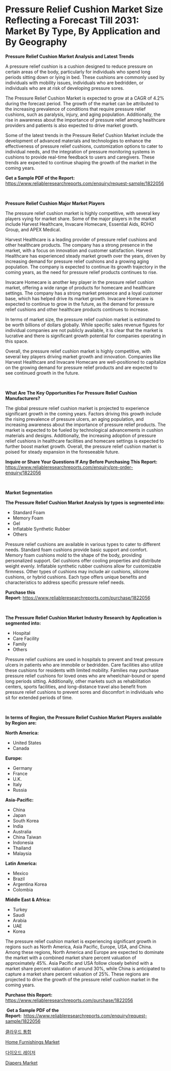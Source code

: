 <p><h1>Pressure Relief Cushion Market Size Reflecting a Forecast Till 2031: Market By Type, By Application and By Geography</h1></p><p><strong>Pressure Relief Cushion Market Analysis and Latest Trends</strong></p>
<p><p>A pressure relief cushion is a cushion designed to reduce pressure on certain areas of the body, particularly for individuals who spend long periods sitting down or lying in bed. These cushions are commonly used by individuals with mobility issues, individuals who are bedridden, or individuals who are at risk of developing pressure sores.</p><p>The Pressure Relief Cushion Market is expected to grow at a CAGR of 4.2% during the forecast period. The growth of the market can be attributed to the increasing prevalence of conditions that require pressure relief cushions, such as paralysis, injury, and aging population. Additionally, the rise in awareness about the importance of pressure relief among healthcare providers and patients is also expected to drive market growth.</p><p>Some of the latest trends in the Pressure Relief Cushion Market include the development of advanced materials and technologies to enhance the effectiveness of pressure relief cushions, customization options to cater to individual needs, and the integration of pressure monitoring systems in cushions to provide real-time feedback to users and caregivers. These trends are expected to continue shaping the growth of the market in the coming years.</p></p>
<p><strong>Get a Sample PDF of the Report:&nbsp;</strong> <a href="https://www.reliableresearchreports.com/enquiry/request-sample/1822056">https://www.reliableresearchreports.com/enquiry/request-sample/1822056</a></p>
<p>&nbsp;</p>
<p><strong>Pressure Relief Cushion Major Market Players</strong></p>
<p><p>The pressure relief cushion market is highly competitive, with several key players vying for market share. Some of the major players in the market include Harvest Healthcare, Invacare Homecare, Essential Aids, ROHO Group, and APEX Medical.</p><p>Harvest Healthcare is a leading provider of pressure relief cushions and other healthcare products. The company has a strong presence in the market, with a focus on innovation and customer satisfaction. Harvest Healthcare has experienced steady market growth over the years, driven by increasing demand for pressure relief cushions and a growing aging population. The company is expected to continue its growth trajectory in the coming years, as the need for pressure relief products continues to rise.</p><p>Invacare Homecare is another key player in the pressure relief cushion market, offering a wide range of products for homecare and healthcare settings. The company has a strong market presence and a loyal customer base, which has helped drive its market growth. Invacare Homecare is expected to continue to grow in the future, as the demand for pressure relief cushions and other healthcare products continues to increase.</p><p>In terms of market size, the pressure relief cushion market is estimated to be worth billions of dollars globally. While specific sales revenue figures for individual companies are not publicly available, it is clear that the market is lucrative and there is significant growth potential for companies operating in this space.</p><p>Overall, the pressure relief cushion market is highly competitive, with several key players driving market growth and innovation. Companies like Harvest Healthcare and Invacare Homecare are well-positioned to capitalize on the growing demand for pressure relief products and are expected to see continued growth in the future.</p></p>
<p>&nbsp;</p>
<p><strong>What Are The Key Opportunities For Pressure Relief Cushion Manufacturers?</strong></p>
<p><p>The global pressure relief cushion market is projected to experience significant growth in the coming years. Factors driving this growth include the rising prevalence of pressure ulcers, an aging population, and increasing awareness about the importance of pressure relief products. The market is expected to be fueled by technological advancements in cushion materials and designs. Additionally, the increasing adoption of pressure relief cushions in healthcare facilities and homecare settings is expected to further boost market growth. Overall, the pressure relief cushion market is poised for steady expansion in the foreseeable future.</p></p>
<p><strong>Inquire or Share Your Questions If Any Before Purchasing This Report:</strong> <a href="https://www.reliableresearchreports.com/enquiry/pre-order-enquiry/1822056">https://www.reliableresearchreports.com/enquiry/pre-order-enquiry/1822056</a></p>
<p>&nbsp;</p>
<p><strong>Market Segmentation</strong></p>
<p><strong>The Pressure Relief Cushion Market Analysis by types is segmented into:</strong></p>
<p><ul><li>Standard Foam</li><li>Memory Foam</li><li>Gel</li><li>Inflatable Synthetic Rubber</li><li>Others</li></ul></p>
<p><p>Pressure relief cushions are available in various types to cater to different needs. Standard foam cushions provide basic support and comfort. Memory foam cushions mold to the shape of the body, providing personalized support. Gel cushions offer cooling properties and distribute weight evenly. Inflatable synthetic rubber cushions allow for customizable firmness. Other types of cushions may include air cushions, silicone cushions, or hybrid cushions. Each type offers unique benefits and characteristics to address specific pressure relief needs.</p></p>
<p><strong>Purchase this Report:&nbsp;</strong><a href="https://www.reliableresearchreports.com/purchase/1822056">https://www.reliableresearchreports.com/purchase/1822056</a></p>
<p>&nbsp;</p>
<p><strong>The Pressure Relief Cushion Market Industry Research by Application is segmented into:</strong></p>
<p><ul><li>Hospital</li><li>Care Facility</li><li>Family</li><li>Others</li></ul></p>
<p><p>Pressure relief cushions are used in hospitals to prevent and treat pressure ulcers in patients who are immobile or bedridden. Care facilities also utilize these cushions for residents with limited mobility. Families may purchase pressure relief cushions for loved ones who are wheelchair-bound or spend long periods sitting. Additionally, other markets such as rehabilitation centers, sports facilities, and long-distance travel also benefit from pressure relief cushions to prevent sores and discomfort in individuals who sit for extended periods of time.</p></p>
<p>&nbsp;</p>
<p><strong>In terms of Region, the Pressure Relief Cushion Market Players available by Region are:</strong></p>
<p>
    <p> <strong> North America: </strong>
        <ul>
            <li>United States</li>
            <li>Canada</li>
        </ul>
        </p> 
    <p> <strong> Europe: </strong>
        <ul>
            <li>Germany</li>
            <li>France</li>
            <li>U.K.</li>
            <li>Italy</li>
            <li>Russia</li>
        </ul>
        </p> 
    <p> <strong> Asia-Pacific: </strong>
        <ul>
            <li>China</li>
            <li>Japan</li>
            <li>South Korea</li>
            <li>India</li>
            <li>Australia</li>
            <li>China Taiwan</li>
            <li>Indonesia</li>
            <li>Thailand</li>
            <li>Malaysia</li>
        </ul>
        </p> 
    <p> <strong> Latin America: </strong>
        <ul>
            <li>Mexico</li>
            <li>Brazil</li>
            <li>Argentina Korea</li>
            <li>Colombia</li>
        </ul>
        </p> 
    <p> <strong> Middle East & Africa: </strong>
        <ul>
            <li>Turkey</li>
            <li>Saudi</li>
            <li>Arabia</li>
            <li>UAE</li>
            <li>Korea</li>
        </ul>
    </p>
    </p>
<p><p>The pressure relief cushion market is experiencing significant growth in regions such as North America, Asia Pacific, Europe, USA, and China. Among these regions, North America and Europe are expected to dominate the market with a combined market share percent valuation of approximately 45%. Asia Pacific and USA follow closely behind with a market share percent valuation of around 30%, while China is anticipated to capture a market share percent valuation of 25%. These regions are projected to drive the growth of the pressure relief cushion market in the coming years.</p></p>
<p><strong>Purchase this Report: </strong><a href="https://www.reliableresearchreports.com/purchase/1822056">https://www.reliableresearchreports.com/purchase/1822056</a></p>
<p>&nbsp;<strong>Get a Sample PDF of the Report:&nbsp;&nbsp;</strong><a href="https://www.reliableresearchreports.com/enquiry/request-sample/1822056">https://www.reliableresearchreports.com/enquiry/request-sample/1822056</a></p>
<p><strong></strong></p>
<p><p><a href="https://medium.com/@christianlarkinus/%EA%B5%AC%EB%A6%84%ED%86%B5%ED%95%A9-%EC%8B%9C%EC%9E%A5%EC%9D%80-%EC%8B%9C%EC%9E%A5-%EC%A0%90%EC%9C%A0%EC%9C%A8-%EA%B7%9C%EB%AA%A8-%EB%B0%8F-2031%EB%85%84%EA%B9%8C%EC%A7%80%EC%9D%98-%EC%98%88%EC%B8%A1%EC%9D%84-%EC%A4%91%EC%A0%90%EC%9C%BC%EB%A1%9C%ED%95%A9%EB%8B%88%EB%8B%A4-f5e45fcec187">클라우드 통합</a></p><p><a href="https://github.com/RickHolmes3/Market-Research-Report-List-4/blob/main/home-furnishings-market.md">Home Furnishings Market</a></p><p><a href="https://medium.com/@gradyporer56562023/%EB%8B%A4%EC%9D%B4%EC%98%A4%EB%93%9C-%EB%A0%88%EC%9D%B4%EC%A0%80-%EC%8B%9C%EC%9E%A5-%EC%84%B1%EA%B3%B5%EC%A0%81%EC%9D%B8-%EB%B9%84%EC%A6%88%EB%8B%88%EC%8A%A4-%EC%A0%84%EB%9E%B5%EC%9D%98-%ED%95%B5%EC%8B%AC-%EC%98%88%EC%B8%A1-2031%EB%85%84%EA%B9%8C%EC%A7%80-81563cc087ca">다이오드 레이저</a></p><p><a href="https://github.com/Alonsoolds3wq1d81czn8rbol/Market-Research-Report-List-1/blob/main/diapers-market.md">Diapers Market</a></p></p>